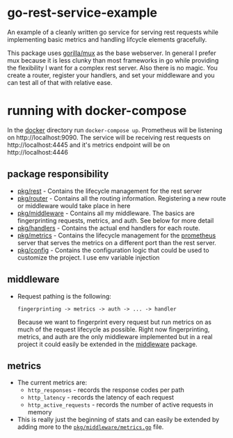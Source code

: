 # go-rest-service-example
An example of a cleanly written go service for serving rest requests while implementing basic metrics and handling lifcycle elements gracefully.


This package uses [gorilla/mux](https://github.com/gorilla/mux) as the base webserver. In general I prefer mux because it is less clunky than most frameworks in go while providing the flexibility I want for a complex rest server. Also there is no magic. You create a router, register your handlers, and set your middleware and you can test all of that with relative ease.


# running with docker-compose
In the [docker](./docker) directory run `docker-compose up`. Prometheus will be listening on http://localhost:9090. The service will be receiving rest requests on http://localhost:4445 and it's metrics endpoint will be on http://localhost:4446

## package responsibility
- [pkg/rest](./pkg/rest) - Contains the lifecycle management for the rest server
- [pkg/router](./pkg/router) - Contains all the routing information. Registering a new route or middleware would take place in here
- [pkg/middleware](./pkg/middleware) - Contains all my middleware. The basics are fingerprinting requests, metrics, and auth. See below for more detail
- [pkg/handlers](./pkg/handlers) - Contains the actual end handlers for each route.
- [pkg/metrics](./pkg/metrics) - Contains the lifecycle management for the [prometheus](https://prometheus.io/) server that serves the metrics on a different port than the rest server.
- [pkg/config](./pkg/config) - Contains the configuration logic that could be used to customize the project. I use env variable injection


## middleware
- Request pathing is the following:
    ```
    fingerprinting -> metrics -> auth -> ... -> handler
    ```
    Because we want to fingerprint every request but run metrics on as much of the request lifecycle as possible. Right now fingerprinting, metrics, and auth are the only middleware implemented but in a real project it could easily be extended in the [middleware](./pkg/middleware) package.

## metrics
- The current metrics are:
    - `http_responses` - records the response codes per path
    - `http_latency` - records the latency of each request
    - `http_active_requests` - records the number of active requests in memory 
- This is really just the beginning of stats and can easily be extended by adding more to the [`pkg/middleware/metrics.go`](./pkg/middleware/metrics.go) file.
